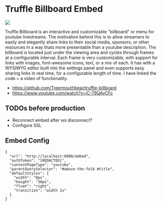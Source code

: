 # Truffle Billboard Embed
![](https://i.tigr.dev/lg4nsy72.png)

Truffle Billboard is an interactive and customizable "billboard" or menu for youtube livestreams. The motivation behind this is to allow streamers to easily and elegantly share links to their social media, sponsors, or other resources in a way thats more presentable than a youtube description. The billboard is located just under the viewing area and cycles through frames at a configurable interval. Each frame is very customizable, with support for links with images, font-awesome icons, text, or a mix of each. It has with a WYSIWYG editor built into the settings panel and even supports easy sharing links in real time, for a configurable length of time. I have linked the code + a video of functionality.

- https://github.com/Tigermouthbear/truffle-billboard
- https://www.youtube.com/watch?v=jC-79QAyCFc

## TODOs before production
- Reconnect embed after ws disconnect?
- Configure SSL

## Embed Config
```
{
  "url": "http://localhost:8000/embed",
  "authToken": "[REDACTED]",
  "contentPageType": "youtube",
  "parentQuerySelector": "#above-the-fold #title",
  "defaultStyles": {
    "width": "0px",
    "height": "36px",
    "float": "right",
    "transition": "width 1s"
  }
}
```
